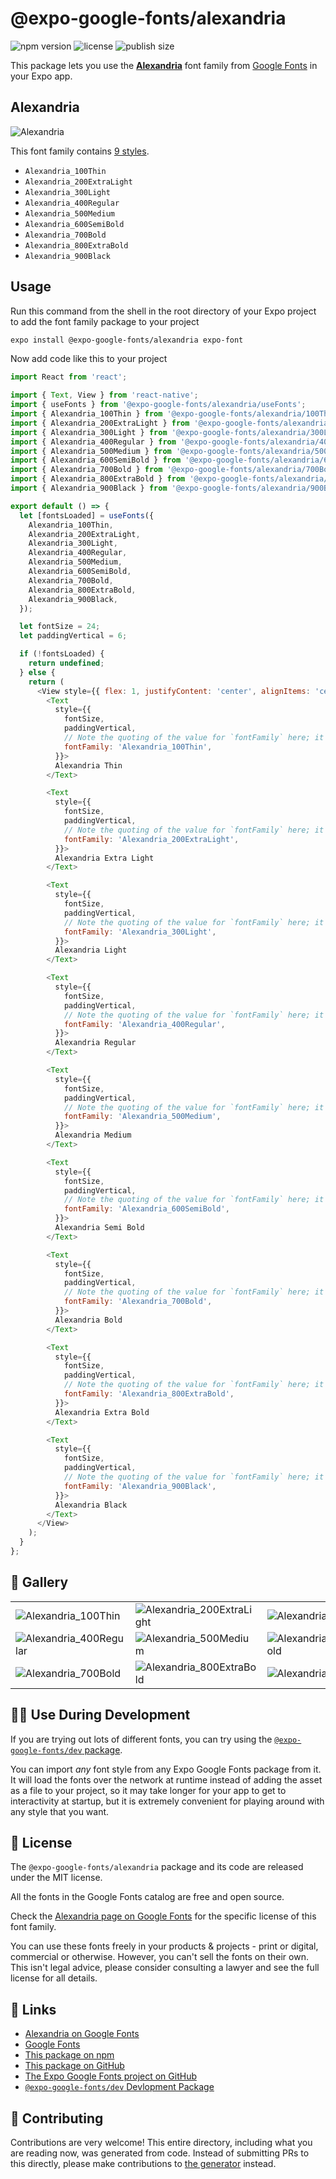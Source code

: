 # @expo-google-fonts/alexandria

![npm version](https://flat.badgen.net/npm/v/@expo-google-fonts/alexandria)
![license](https://flat.badgen.net/github/license/expo/google-fonts)
![publish size](https://flat.badgen.net/packagephobia/install/@expo-google-fonts/alexandria)

This package lets you use the [**Alexandria**](https://fonts.google.com/specimen/Alexandria) font family from [Google Fonts](https://fonts.google.com/) in your Expo app.

## Alexandria

![Alexandria](./font-family.png)

This font family contains [9 styles](#-gallery).

- `Alexandria_100Thin`
- `Alexandria_200ExtraLight`
- `Alexandria_300Light`
- `Alexandria_400Regular`
- `Alexandria_500Medium`
- `Alexandria_600SemiBold`
- `Alexandria_700Bold`
- `Alexandria_800ExtraBold`
- `Alexandria_900Black`

## Usage

Run this command from the shell in the root directory of your Expo project to add the font family package to your project
```sh
expo install @expo-google-fonts/alexandria expo-font
```

Now add code like this to your project
```js
import React from 'react';

import { Text, View } from 'react-native';
import { useFonts } from '@expo-google-fonts/alexandria/useFonts';
import { Alexandria_100Thin } from '@expo-google-fonts/alexandria/100Thin';
import { Alexandria_200ExtraLight } from '@expo-google-fonts/alexandria/200ExtraLight';
import { Alexandria_300Light } from '@expo-google-fonts/alexandria/300Light';
import { Alexandria_400Regular } from '@expo-google-fonts/alexandria/400Regular';
import { Alexandria_500Medium } from '@expo-google-fonts/alexandria/500Medium';
import { Alexandria_600SemiBold } from '@expo-google-fonts/alexandria/600SemiBold';
import { Alexandria_700Bold } from '@expo-google-fonts/alexandria/700Bold';
import { Alexandria_800ExtraBold } from '@expo-google-fonts/alexandria/800ExtraBold';
import { Alexandria_900Black } from '@expo-google-fonts/alexandria/900Black';

export default () => {
  let [fontsLoaded] = useFonts({
    Alexandria_100Thin,
    Alexandria_200ExtraLight,
    Alexandria_300Light,
    Alexandria_400Regular,
    Alexandria_500Medium,
    Alexandria_600SemiBold,
    Alexandria_700Bold,
    Alexandria_800ExtraBold,
    Alexandria_900Black,
  });

  let fontSize = 24;
  let paddingVertical = 6;

  if (!fontsLoaded) {
    return undefined;
  } else {
    return (
      <View style={{ flex: 1, justifyContent: 'center', alignItems: 'center' }}>
        <Text
          style={{
            fontSize,
            paddingVertical,
            // Note the quoting of the value for `fontFamily` here; it expects a string!
            fontFamily: 'Alexandria_100Thin',
          }}>
          Alexandria Thin
        </Text>

        <Text
          style={{
            fontSize,
            paddingVertical,
            // Note the quoting of the value for `fontFamily` here; it expects a string!
            fontFamily: 'Alexandria_200ExtraLight',
          }}>
          Alexandria Extra Light
        </Text>

        <Text
          style={{
            fontSize,
            paddingVertical,
            // Note the quoting of the value for `fontFamily` here; it expects a string!
            fontFamily: 'Alexandria_300Light',
          }}>
          Alexandria Light
        </Text>

        <Text
          style={{
            fontSize,
            paddingVertical,
            // Note the quoting of the value for `fontFamily` here; it expects a string!
            fontFamily: 'Alexandria_400Regular',
          }}>
          Alexandria Regular
        </Text>

        <Text
          style={{
            fontSize,
            paddingVertical,
            // Note the quoting of the value for `fontFamily` here; it expects a string!
            fontFamily: 'Alexandria_500Medium',
          }}>
          Alexandria Medium
        </Text>

        <Text
          style={{
            fontSize,
            paddingVertical,
            // Note the quoting of the value for `fontFamily` here; it expects a string!
            fontFamily: 'Alexandria_600SemiBold',
          }}>
          Alexandria Semi Bold
        </Text>

        <Text
          style={{
            fontSize,
            paddingVertical,
            // Note the quoting of the value for `fontFamily` here; it expects a string!
            fontFamily: 'Alexandria_700Bold',
          }}>
          Alexandria Bold
        </Text>

        <Text
          style={{
            fontSize,
            paddingVertical,
            // Note the quoting of the value for `fontFamily` here; it expects a string!
            fontFamily: 'Alexandria_800ExtraBold',
          }}>
          Alexandria Extra Bold
        </Text>

        <Text
          style={{
            fontSize,
            paddingVertical,
            // Note the quoting of the value for `fontFamily` here; it expects a string!
            fontFamily: 'Alexandria_900Black',
          }}>
          Alexandria Black
        </Text>
      </View>
    );
  }
};

```

## 🔡 Gallery


||||
|-|-|-|
|![Alexandria_100Thin](./Alexandria_100Thin.ttf.png)|![Alexandria_200ExtraLight](./Alexandria_200ExtraLight.ttf.png)|![Alexandria_300Light](./Alexandria_300Light.ttf.png)||
|![Alexandria_400Regular](./Alexandria_400Regular.ttf.png)|![Alexandria_500Medium](./Alexandria_500Medium.ttf.png)|![Alexandria_600SemiBold](./Alexandria_600SemiBold.ttf.png)||
|![Alexandria_700Bold](./Alexandria_700Bold.ttf.png)|![Alexandria_800ExtraBold](./Alexandria_800ExtraBold.ttf.png)|![Alexandria_900Black](./Alexandria_900Black.ttf.png)||


## 👩‍💻 Use During Development

If you are trying out lots of different fonts, you can try using the [`@expo-google-fonts/dev` package](https://github.com/expo/google-fonts/tree/master/font-packages/dev#readme).

You can import *any* font style from any Expo Google Fonts package from it. It will load the fonts
over the network at runtime instead of adding the asset as a file to your project, so it may take longer
for your app to get to interactivity at startup, but it is extremely convenient
for playing around with any style that you want.

## 📖 License

The `@expo-google-fonts/alexandria` package and its code are released under the MIT license.

All the fonts in the Google Fonts catalog are free and open source.

Check the [Alexandria page on Google Fonts](https://fonts.google.com/specimen/Alexandria) for the specific license of this font family.

You can use these fonts freely in your products & projects - print or digital, commercial or otherwise. However, you can't sell the fonts on their own. This isn't legal advice, please consider consulting a lawyer and see the full license for all details.

## 🔗 Links

- [Alexandria on Google Fonts](https://fonts.google.com/specimen/Alexandria)
- [Google Fonts](https://fonts.google.com/)
- [This package on npm](https://www.npmjs.com/package/@expo-google-fonts/alexandria)
- [This package on GitHub](https://github.com/expo/google-fonts/tree/master/font-packages/alexandria)
- [The Expo Google Fonts project on GitHub](https://github.com/expo/google-fonts)
- [`@expo-google-fonts/dev` Devlopment Package](https://github.com/expo/google-fonts/tree/master/font-packages/dev)

## 🤝 Contributing

Contributions are very welcome! This entire directory, including what you are reading now, was generated from code. Instead of submitting PRs to this directly, please make contributions to [the generator](https://github.com/expo/google-fonts/tree/master/packages/generator) instead.
